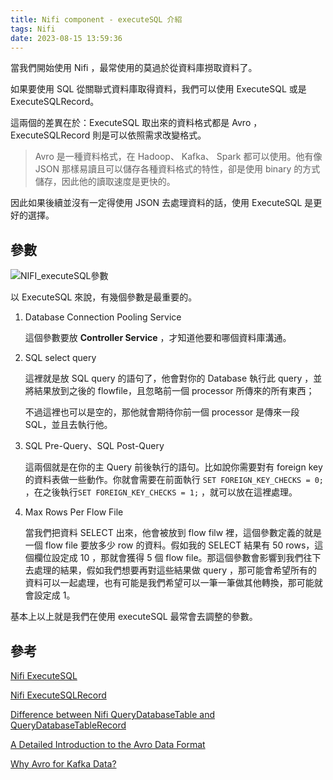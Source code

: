 ```yaml
---
title: Nifi component - executeSQL 介紹
tags: Nifi
date: 2023-08-15 13:59:36
---
```



當我們開始使用 Nifi ，最常使用的莫過於從資料庫撈取資料了。

如果要使用 SQL 從關聯式資料庫取得資料，我們可以使用 ExecuteSQL 或是 ExecuteSQLRecord。

這兩個的差異在於：ExecuteSQL 取出來的資料格式都是 Avro ， ExecuteSQLRecord 則是可以依照需求改變格式。

> Avro 是一種資料格式，在 Hadoop、 Kafka、 Spark 都可以使用。他有像 JSON 那樣易讀且可以儲存各種資料格式的特性，卻是使用 binary 的方式儲存，因此他的讀取速度是更快的。

因此如果後續並沒有一定得使用 JSON 去處理資料的話，使用 ExecuteSQL 是更好的選擇。

## 參數
![NIFI_executeSQL參數](img1.png)

以 ExecuteSQL 來說，有幾個參數是最重要的。

1. Database Connection Pooling Service 
    
    這個參數要放 **Controller Service** ，才知道他要和哪個資料庫溝通。

    
2. SQL select query
    
    這裡就是放 SQL query 的語句了，他會對你的 Database 執行此 query ，並將結果放到之後的 flowfile，且忽略前一個 processor 所傳來的所有東西；
    
    不過這裡也可以是空的，那他就會期待你前一個 processor 是傳來一段 SQL，並且去執行他。 

    
3. SQL Pre-Query、SQL Post-Query
    
    這兩個就是在你的主 Query 前後執行的語句。比如說你需要對有 foreign key 的資料表做一些動作。你就會需要在前面執行 `SET FOREIGN_KEY_CHECKS = 0;` ，在之後執行`SET FOREIGN_KEY_CHECKS = 1;` ，就可以放在這裡處理。

    
4. Max Rows Per Flow File
    
    當我們把資料 SELECT 出來，他會被放到 flow filw 裡，這個參數定義的就是一個 flow file 要放多少 row 的資料。假如我的 SELECT 結果有 50 rows，這個欄位設定成 10 ，那就會獲得 5 個 flow file。那這個參數會影響到我們往下去處理的結果，假如我們想要再對這些結果做 query ，那可能會希望所有的資料可以一起處理，也有可能是我們希望可以一筆一筆做其他轉換，那可能就會設定成 1。
    
    

基本上以上就是我們在使用 executeSQL 最常會去調整的參數。

## 參考

[Nifi ExecuteSQL](https://nifi.apache.org/docs/nifi-docs/components/org.apache.nifi/nifi-standard-nar/1.21.0/org.apache.nifi.processors.standard.ExecuteSQL/index.html)

[Nifi ExecuteSQLRecord](https://nifi.apache.org/docs/nifi-docs/components/org.apache.nifi/nifi-standard-nar/1.21.0/org.apache.nifi.processors.standard.ExecuteSQLRecord/index.html)

[Difference between Nifi QueryDatabaseTable and QueryDatabaseTableRecord
](https://community.cloudera.com/t5/Support-Questions/Difference-between-Nifi-QueryDatabaseTable-and/td-p/370170)

[A Detailed Introduction to the Avro Data Format](https://sqream.com/blog/a-detailed-introduction-to-the-avro-data-format/)

[Why Avro for Kafka Data?
](https://www.confluent.io/blog/avro-kafka-data/)